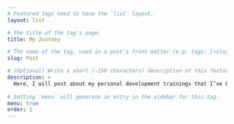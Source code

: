 ```yaml
---
# Featured tags need to have the `list` layout.
layout: list

# The title of the tag's page.
title: My Journey

# The name of the tag, used in a post's front matter (e.g. tags: [<slug>]).
slug: Post

# (Optional) Write a short (~150 characters) description of this featured tag.
description: >
  Here, I will post about my personal development trainings that I’ve been through. Personal development trainings include my favorite books, videos, workshops, seminars, conferences, and travels.
  
# Setting `menu` will generate an entry in the sidebar for this tag.
menu: true
order: 1
---
```

